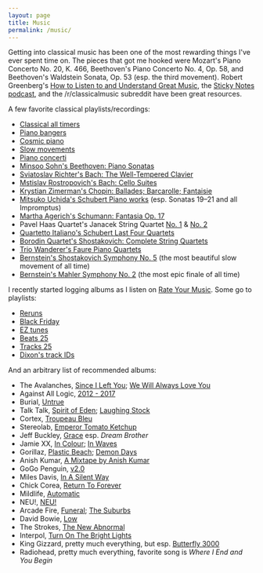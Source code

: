```yaml
---
layout: page
title: Music
permalink: /music/
---
```


Getting into classical music has been one of the most rewarding things I've ever spent time on. The pieces that got me hooked were Mozart's Piano Concerto No. 20, K. 466, Beethoven's Piano Concerto No. 4, Op. 58, and Beethoven's Waldstein Sonata, Op. 53 (esp. the third movement). Robert Greenberg's [How to Listen to and Understand Great Music](https://www.audible.com/pd/How-to-Listen-to-and-Understand-Great-Music-3rd-Edition-Audiobook/B00DDVQIM2), the [Sticky Notes podcast](https://stickynotespodcast.libsyn.com/), and the /r/classicalmusic subreddit have been great resources.

A few favorite classical playlists/recordings:

* [Classical all timers](https://open.spotify.com/playlist/1eYD5BUaapMfNGDoEiPDXO?si=64f367b30a42468a)
* [Piano bangers](https://open.spotify.com/playlist/6kURKdivewP2JlCzUJOZGX?si=b01ab0153d12430c)
* [Cosmic piano](https://open.spotify.com/playlist/3JvRWGpcHCjgCw0ghbh1SA?si=803b3ab90fee4f11)
* [Slow movements](https://open.spotify.com/playlist/3XU09g8N8cbWzFIgqJdkeL?si=a5b387a7369e4fff)
* [Piano concerti](https://open.spotify.com/playlist/20Y6NRhIlhNEFNBzeN2u6R?si=5e127130c5634a26)
* [Minsoo Sohn's Beethoven: Piano Sonatas](https://open.spotify.com/album/5xZS63vJBpsPbIOi0Hvlc4?si=l3jK3PPSTrOYbiLUCDtd3A)
* [Sviatoslav Richter's Bach: The Well-Tempered Clavier](https://open.spotify.com/album/3PWhuYij6e99npMTjTZm2C?si=MHIAyTRSRE6GK8L4CVrBYQ)
* [Mstislav Rostropovich's Bach: Cello Suites](https://open.spotify.com/album/5IKqgLc5o88Dur35OnLZXQ?si=q70mx_6wSEOOne8wpe2OEw)
* [Krystian Zimerman's Chopin: Ballades; Barcarolle; Fantaisie](https://open.spotify.com/album/5c9v5oU43Oo22MSG8EKFp2?si=cdlEH6dzTFmXO4Pjjd0k9Q)
* [Mitsuko Uchida's Schubert Piano works](https://open.spotify.com/album/6WyrofdS0VcQwalzvy9VIA?si=WtCPvO4TTf2JivIS8fUQwQ) (esp. Sonatas 19–21 and all Impromptus)
* [Martha Agerich's Schumann: Fantasia Op. 17](https://open.spotify.com/album/60wBLkr0WADMATI5O9D97I?si=HY_TmoFNQKqo3TkYjgV7Uw)
* Pavel Haas Quartet's Janacek String Quartet [No. 1](https://open.spotify.com/album/6TkdaEGFJlyDnd7C1URmMr?si=CbQdhbZlTIC_Urq7Wcav3g) & [No. 2](https://open.spotify.com/album/1t4K3IzZXvRHudQdNpFbfE?si=3K0ZSFq2R1-p_IPkrEpdlw)
* [Quartetto Italiano's Schubert Last Four Quartets](https://open.spotify.com/album/6TkdaEGFJlyDnd7C1URmMr?si=GbK_sWoSTRqj03w63dYiiA)
* [Borodin Quartet's Shostakovich: Complete String Quartets](https://open.spotify.com/album/1P7HxxQEjRdzko4WEeM9uP?si=mXhDa1F3QcGbnvwoeo4Ngw)
* [Trio Wanderer's Faure Piano Quartets](https://open.spotify.com/album/2m2n7PDLAVkmQ9xzWknyQG?si=Ab_DpDmBSpSGcHpnU3wbsQ)
* [Bernstein's Shostakovich Symphony No. 5](https://open.spotify.com/album/00d6wTUJHGsrxPmbETXGWm?si=f-UFDomRQQioiBIKITcyCA) (the most beautiful slow movement of all time)
* [Bernstein's Mahler Symphony No. 2](https://open.spotify.com/album/6DCPK81jYJdzAuCmMglh6x?si=dKXnutP0T1ehLX3d9IVqEg) (the most epic finale of all time)

I recently started logging albums as I listen on [Rate Your Music](https://rateyourmusic.com/collection/dnsz/ss.rd). Some go to playlists:

* [Reruns](https://open.spotify.com/playlist/1aBExd90ioxHqzRrfs4Dhr?si=09ff1a7fe5ac4099)
* [Black Friday](https://open.spotify.com/playlist/7qBWDMAKsbP9sitdpWBzeE?si=68cb17dc83094e20)
* [EZ tunes](https://open.spotify.com/playlist/3RrtgMpUXX7FK67VDhUNqr?si=cdcdf07474a7408d)
* [Beats 25](https://open.spotify.com/playlist/1sadgFEX0N7kaKE9dHJWOt?si=b295da91b82a4d9c)
* [Tracks 25](https://open.spotify.com/playlist/4rrJ4ao69BwOSY89vY53qm?si=ebecc51e23b74ca7)
* [Dixon's track IDs](https://open.spotify.com/playlist/37i9dQZF1DWZMAcZLI8XCI?si=9e0600ef50ad4e90)

And an arbitrary list of recommended albums:

* The Avalanches, [Since I Left You](https://open.spotify.com/album/0YtYaaO0aipyeQl0xhAWTO?si=_xsm0mSsQKmtAroQu_hb_A); [We Will Always Love You](https://open.spotify.com/album/755yBlrk0Sz8tIgMMTgyr1?si=Z1Ueu7FuQh2zqGZzhpOyBQ)
* Against All Logic, [2012 - 2017](https://open.spotify.com/album/6L2xSRFqrdj9zBwh2cM0TF?si=ZW7IwG81S3yz5PnFl_DlFQ)
* Burial, [Untrue](https://open.spotify.com/album/1iRPiEYHIX2zpF8lkW54SK?si=RE1loMcIRaOV0AuNiebitw)
* Talk Talk, [Spirit of Eden](https://open.spotify.com/album/4YXo7p7aubyVIbNLoVlBp9?si=xZH9xP2nRMe8bhPFoUaRlA); [Laughing Stock](https://open.spotify.com/album/3NEa40lY9rNpSIALSIKn79?si=lBuW4khnSCegBw-oSMZD5g)
* Cortex, [Troupeau Bleu](https://open.spotify.com/album/74DOWHisu2jlFvPid9YTGB?si=lKec-6d_S0GOyFTpN_urKQ)
* Stereolab, [Emperor Tomato Ketchup](https://open.spotify.com/album/0haIl1ZqGy5akbazF8nxLs?si=MclISGSAT5uxiVhoVxukKQ)
* Jeff Buckley, [Grace](https://open.spotify.com/album/7yQtjAjhtNi76KRu05XWFS?si=o24VwKSTR0GmP9tvD9fD2w) esp. _Dream Brother_
* Jamie XX, [In Colour](https://open.spotify.com/album/04Duapg2mNlVykd895xcfZ?si=7hBtvLdWQ6-mXVZNHJSn-Q); [In Waves](https://open.spotify.com/album/57MSBg5pBQZH5bfLVDmeuP?si=abvrdZBoSYSEYUw8zQcpxQ)
* Gorillaz, [Plastic Beach](https://open.spotify.com/album/2dIGnmEIy1WZIcZCFSj6i8?si=7emeZaSNSg-UsbMNj6G-xg); [Demon Days](https://open.spotify.com/album/0bUTHlWbkSQysoM3VsWldT?si=Sr4JSPeXS8SROuRHA1FMDg)
* Anish Kumar, [A Mixtape by Anish Kumar](https://open.spotify.com/album/2FKcfRXY5LYv0pALiLRh3g?si=ZvaCg58ySAuO9HvGMWJz_g)
* GoGo Penguin, [v2.0](https://open.spotify.com/album/7rXrjbrYcXG8EkqXpt0weK?si=XQF8z7ZCSbG3Tr5uAriAGQ)
* Miles Davis, [In A Silent Way](https://open.spotify.com/album/0Hs3BomCdwIWRhgT57x22T?si=aqQ7Dtb6TuiccnYNo3pRDg)
* Chick Corea, [Return To Forever](https://open.spotify.com/album/6M0IAJHwQ6dFNtTkFsXCJc?si=lP5dv8IlSiequG3n2PDowg)
* Mildlife, [Automatic](https://open.spotify.com/album/4l8HTiPwY1GrY3WNUNOZ8q?si=GtmNcS0CTQO7f7AJH0JrSA)
* NEU!, [NEU!](https://open.spotify.com/album/1aKOQpS6TrGd3wTQooaIBH?si=8l1bgrz8SeqerE_oEb47Yw)
* Arcade Fire, [Funeral](https://open.spotify.com/album/6ZB8qaR9JNuS0Q0bG1nbcH?si=T-lofPX9SIWQMyAqAWLUvA); [The Suburbs](https://open.spotify.com/album/0gkUcpkyW2SXN49Yktkf6F?si=6rhrG33BRZmYILOMLjddUQ)
* David Bowie, [Low](https://open.spotify.com/album/2de6LD7eOW8zrlorbS28na?si=XGLbYyrOTsiPUOUtHKa03g)
* The Strokes, [The New Abnormal](https://open.spotify.com/album/2xkZV2Hl1Omi8rk2D7t5lN?si=FhwkCCr3RoWn9qd5tf2NQg)
* Interpol, [Turn On The Bright Lights](https://open.spotify.com/album/4sW8Eql2e2kdRP1A1R1clG?si=fFiVIgGzQhaDAmUgKtdf_Q)
* King Gizzard, pretty much everything, but esp. [Butterfly 3000](https://open.spotify.com/album/2I0LPpmyvAwnXvCuBf3Pcy?si=HfyH44oHSlGPEjKE_5INJg)
* Radiohead, pretty much everything, favorite song is _Where I End and You Begin_
